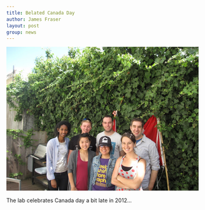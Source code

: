 ```yaml
---
title: Belated Canada Day
author: James Fraser
layout: post
group: news
---
```

 <img src="/static/img/news/canada-day-2012.jpg" alt="rahel" class="img-responsive">

The lab celebrates Canada day a bit late in 2012...
